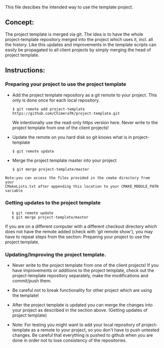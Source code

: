 This file descibes the intended way to use the template project.

## Concept:
The project template is merged via git. The idea is to have the whole
project-template repository merged into the project which uses it, incl.
all the history. Like this updates and improvements in the template
scripts can easily be propagated to all client projects by simply
merging the head of project template.

## Instructions:

### Preparing your project to use the project template
  -  Add the project template repository as a git remote to your project.
     This only is done once for each local repository.
     ```
     $ git remote add project-template https://github.com/ChimeraTK/project-template.git
     ```
     We intentionally use the read-only https version here. Never write
     to the project template from one of the client projects!

  -  Update the remote on you hard disk so git knows what is in
     project-template
     ```
     $ git remote update
     ```

  -  Merge the project template master into your project
     ```
     $ git merge project-template/master
     ```
     
    Note:you can access the files provided in the cmake directory from your 
    CMakeLists.txt after appending this location to your CMAKE_MODULE_PATH 
    variable

### Getting updates to the project template
  ```
     $ git remote update
     $ git merge project-template/master

  ```
  If you are on a different computer with a different checkout directory which does not have the remote added 
  (check with 'git remote show'), you may have to repeat steps from the 
  section: Preparing your project to use the project     template.
 

### Updating/Improving the project template.

  - Never write to the project template from one of the client projects!  If
    you have improvements or additions to the project template, check out
    the project-template repository separately, make the modifications and
    commit/push them.
  
  - Be careful not to break functionality for other project which are using
    the template!
  
  - After the project template is updated you can merge the changes into
    your project as described in the section above. (Getting updates of project template)
  
  - Note: For testing you might want to add your local repository of
    project-template as a remote to your project, so you don't have to push
    untested changes. Be careful that everything is pushed to github when
    you are done in order not to lose consistency of the repositories.
